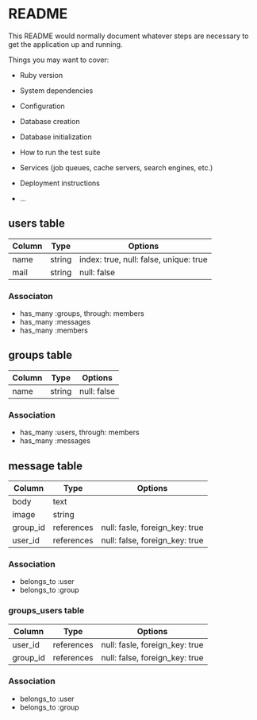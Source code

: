 # README

This README would normally document whatever steps are necessary to get the
application up and running.

Things you may want to cover:

* Ruby version

* System dependencies

* Configuration

* Database creation

* Database initialization

* How to run the test suite

* Services (job queues, cache servers, search engines, etc.)

* Deployment instructions

* ...

## users table

|Column|Type|Options|
|------|----|-------|
|name|string|index: true, null: false, unique: true|
|mail|string|null: false|

### Associaton
- has_many :groups, through: members
- has_many :messages
- has_many :members

## groups table

|Column|Type|Options|
|------|----|-------|
|name|string|null: false|

### Association
- has_many :users, through: members
- has_many :messages

## message table

|Column|Type|Options|
|------|----|-------|
|body|text|
|image|string|
|group_id|references|null: fasle, foreign_key: true|
|user_id|references|null: false, foreign_key: true|

### Association
- belongs_to :user
- belongs_to :group

### groups_users table

|Column|Type|Options|
|------|----|-------|
|user_id|references|null: fasle, foreign_key: true|
|group_id|references|null: false, foreign_key: true|

### Association
- belongs_to :user
- belongs_to :group